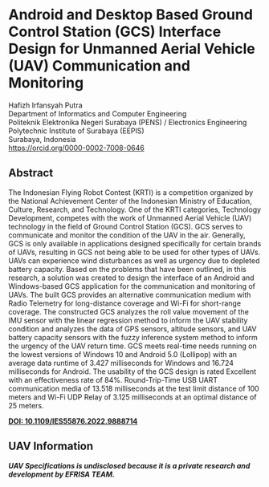 # Android and Desktop Based Ground Control Station (GCS) Interface Design for Unmanned Aerial Vehicle (UAV) Communication and Monitoring

Hafizh Irfansyah Putra  
Department of Informatics and Computer Engineering  
Politeknik Elektronika Negeri Surabaya (PENS) / Electronics Engineering Polytechnic Institute of Surabaya (EEPIS)  
Surabaya, Indonesia  
https://orcid.org/0000-0002-7008-0646  

## Abstract
The Indonesian Flying Robot Contest (KRTI) is a competition organized by the National Achievement Center of the Indonesian Ministry of Education, Culture, Research, and Technology. One of the KRTI categories, Technology Development, competes with the work of Unmanned Aerial Vehicle (UAV) technology in the field of Ground Control Station (GCS). GCS serves to communicate and monitor the condition of the UAV in the air. Generally, GCS is only available in applications designed specifically for certain brands of UAVs, resulting in GCS not being able to be used for other types of UAVs. UAVs can experience wind disturbances as well as urgency due to depleted battery capacity. Based on the problems that have been outlined, in this research, a solution was created to design the interface of an Android and Windows-based GCS application for the communication and monitoring of UAVs. The built GCS provides an alternative communication medium with Radio Telemetry for long-distance coverage and Wi-Fi for short-range coverage. The constructed GCS analyzes the roll value movement of the IMU sensor with the linear regression method to inform the UAV stability condition and analyzes the data of GPS sensors, altitude sensors, and UAV battery capacity sensors with the fuzzy inference system method to inform the urgency of the UAV return time. GCS meets real-time needs running on the lowest versions of Windows 10 and Android 5.0 (Lollipop) with an average data runtime of 3.427 milliseconds for Windows and 16.724 milliseconds for Android. The usability of the GCS design is rated Excellent with an effectiveness rate of 84%. Round-Trip-Time USB UART communication media of 13.518 milliseconds at the test limit distance of 100 meters and Wi-Fi UDP Relay of 3.125 milliseconds at an optimal distance of 25 meters.

[**DOI: 10.1109/IES55876.2022.9888714**](https://doi.org/10.1109/IES55876.2022.9888714)

## UAV Information
_**UAV Specifications is undisclosed because it is a private research and development by EFRISA TEAM.**_
